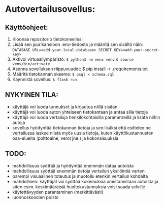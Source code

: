 # Autovertailusovellus:

## Käyttöohjeet:

1. Kloonaa repositorio tietokoneellesi
2. Lisää sen juurikansioon .env-tiedosto ja määritä sen sisältö näin:
`DATABASE_URL=<add-your-local-database>
SECRET_KEY=<add-your-secret-key>`
3. Aktivoi virtuaaliympäristö:
`$ python3 -m venv venv`
`$ source venv/bin/activate`
4. Asenna sovelluksen riippuvuudet:
$ pip install -r ./requirements.txt
5. Määritä tietokannan skeema:
`$ psql < schema.sql`
6. Käynnistä sovellus:
`$ flask run`

## NYKYINEN TILA:

- käyttäjä voi luoda tunnukset ja kirjautua niillä sisään
- käyttäjä voi luoda auton yhteiseen tietokantaan ja antaa sille tietoja
- käyttäjä voi luoda vertailuja henkilökohtaisilla parametreillä ja lisätä niihin autoja
- sovellus hyödyntää tietokannan tietoja ja sen lisäksi että esittelee ne vertailussa laskee niistä myös uusia tietoja, kuten käyttökustannusten osa-alueita (polttoaine, verot jne.) ja kokonaisuuksia

## TODO:

- mahdollisuus syöttää ja hyödyntää enemmän dataa autoista
- mahdollisuus syöttää enemmän tietoja vertailun yksilöintiä varten
- parempi visuaalinen toteutus ja muotoilu etenkin vertailun kohdalta
- mahdollinen: käyttäjät voi syöttää kokemuksia omistamistaan autoista ja siten esim. keskimääräisiä huoltokustannuksia voisi saada selville
- käytettävyyden parantaminen (merkittävästi)
- luonnoskoodien poisto

